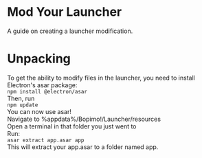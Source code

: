 # Mod Your Launcher
A guide on creating a launcher modification.
# Unpacking
To get the ability to modify files in the launcher, you need to install Electron's asar package:
<br>
```npm install @electron/asar```
<br>
Then, run
<br>
```npm update```
<br>
You can now use asar!
<br>
Navigate to %appdata%/Bopimo!/Launcher/resources
<br>
Open a terminal in that folder you just went to
<br>
Run:
<br>
```asar extract app.asar app```
<br>
This will extract your app.asar to a folder named app.
